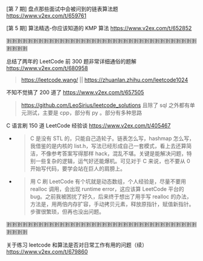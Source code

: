 
[第 7 期] 盘点那些面试中会被问到的链表算法题 https://www.v2ex.com/t/659761

[第 5 期] 算法精选-你应该知道的 KMP 算法 https://www.v2ex.com/t/652852

:u5272::u5272::u5272::u5272::u5272::u5272::u5272::u5272::u5272::u5272::u5272::u5272::u5272::u5272::u5272::u5272::u5272::u5272::u5272::u5272::u5272::u5272::u5272::u5272::u5272::u5272::u5272::u5272::u5272::u5272::u5272::u5272::u5272::u5272::u5272::u5272::u5272::u5272::u5272::u5272:

总结了两年的 LeetCode 前 300 题非常详细通俗的题解 https://www.v2ex.com/t/680958
> https://leetcode.wang/ || https://zhuanlan.zhihu.com/leetcode1024

不知不觉搞了 200 道了 https://www.v2ex.com/t/657505
> https://github.com/LeoSirius/leetcode_solutions 且除了 sql 之外都有单元测试，主要是 cpp，部分有 py 。部分有多种思路

C 语言刷 150 道 LeetCode 经验谈 https://www.v2ex.com/t/405467
- > C 是没有 STL 的，只能自己造轮子。链表怎么写，hashmap 怎么写，我借鉴的是内核的 list.h，写法已经形成自己一套模式，看上去还算简洁，不像参考答案写得那样 hack，混乱不堪。关键是能解决问题，特别一些复杂的逻辑，运气好还能爆机。可见对于 C 来说，也不要从 0 开始写代码，要学会站在巨人的肩膀上。
- > 用 C 刷 LeetCode 有个坑就是动态数组，个人经验是，尽量不要用 realloc 调用，会出现 runtime error，这应该算 LeetCode 平台的 bug。之前我被困扰了好久，后来终于想出了用手写 realloc 的办法，方法是，用两倍内存扩容，手动拷贝元素，释放原指针，赋值新指针。步骤很繁琐，但再也没出问题。

:u5272::u5272::u5272::u5272::u5272::u5272::u5272::u5272::u5272::u5272::u5272::u5272::u5272::u5272::u5272::u5272::u5272::u5272::u5272::u5272::u5272::u5272::u5272::u5272::u5272::u5272::u5272::u5272::u5272::u5272::u5272::u5272::u5272::u5272::u5272::u5272::u5272::u5272::u5272::u5272:

关于练习 leetcode 和算法是否对日常工作有用的问题（续） https://www.v2ex.com/t/679860
